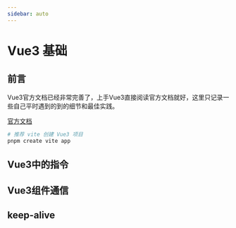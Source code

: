 ```yaml
---
sidebar: auto
---
```


# Vue3 基础

## 前言

Vue3官方文档已经非常完善了，上手Vue3直接阅读官方文档就好，这里只记录一些自己平时遇到的到的细节和最佳实践。
  
[官方文档](https://cn.vuejs.org)
  
```sh
# 推荐 vite 创建 Vue3 项目
pnpm create vite app
```

## Vue3中的指令

## Vue3组件通信

## keep-alive
